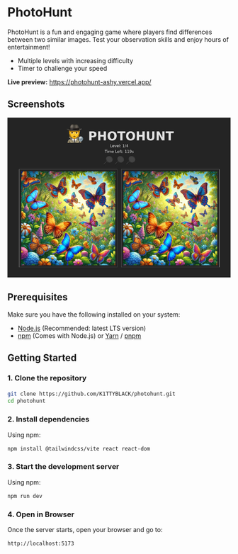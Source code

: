# PhotoHunt

PhotoHunt is a fun and engaging game where players find differences between two similar images. Test your observation skills and enjoy hours of entertainment!

- Multiple levels with increasing difficulty
- Timer to challenge your speed

**Live preview:** https://photohunt-ashy.vercel.app/

## Screenshots

![Screenshot 1](preview.png)

## Prerequisites

Make sure you have the following installed on your system:
- [Node.js](https://nodejs.org/) (Recommended: latest LTS version)
- [npm](https://www.npmjs.com/) (Comes with Node.js) or [Yarn](https://yarnpkg.com/) / [pnpm](https://pnpm.io/)

## Getting Started

### 1. Clone the repository

```sh
git clone https://github.com/K1TTYBLACK/photohunt.git
cd photohunt
```

### 2. Install dependencies

Using npm:
```sh
npm install @tailwindcss/vite react react-dom
```

### 3. Start the development server

Using npm:
```sh
npm run dev
```

### 4. Open in Browser

Once the server starts, open your browser and go to:
```
http://localhost:5173
```
